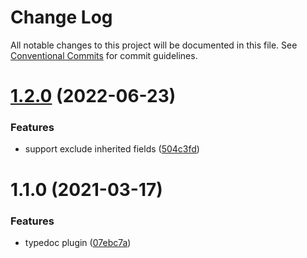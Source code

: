 # Change Log

All notable changes to this project will be documented in this file.
See [Conventional Commits](https://conventionalcommits.org) for commit guidelines.

# [1.2.0](https://github.com/easyops-cn/next-core/compare/@next-core/typedoc-plugin-filter-inherit@1.1.0...@next-core/typedoc-plugin-filter-inherit@1.2.0) (2022-06-23)

### Features

- support exclude inherited fields ([504c3fd](https://github.com/easyops-cn/next-core/commit/504c3fd22497c8acb13c688114954600b1f7ef8b))

# 1.1.0 (2021-03-17)

### Features

- typedoc plugin ([07ebc7a](https://github.com/easyops-cn/next-core/commit/07ebc7afe996f375d953b95c612e03ac5900f14a))
